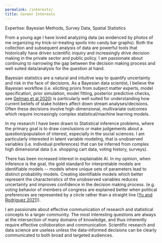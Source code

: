 ```yaml
---
permalink: /interests/
title: Career Interests
---
```


Expertise: Bayesian Methods, Survey Data, Spatial Statistics

From a young age I have loved analyzing data (as evidenced by photos of me
organizing my trick-or-treating spoils into candy bar graphs). Both the
collection and subsequent analysis of data are powerful tools that historically
have driven scientific inquiry and increasingly drive decision making in the
private sector and public policy. I am passionate about continuing to narrowing
the gap between the decision making process and well suited data/analysis for
the question at hand. 

Bayesian statistics are a natural and intuitive way to quantify uncertainty and
risk in the face of decisions.  As a Bayesian data scientist, I believe the
Bayesian workflow (i.e. eliciting priors from subject matter experts, model
specification, prior simulation, model fitting, posterior predictive checks,
see [Gelman et al
2020](http://www.stat.columbia.edu/~gelman/research/unpublished/Bayesian_Workflow_article.pdf))
is particularly well suited for understanding how current beliefs of stake
holders affect down stream analyses/decisions. Often these decisions involve
high-dimensional, multivariate outcomes which require increasingly complex
statistical/machine learning models. 

In my research I have been drawn to Statistical inference problems, where the
primary goal is to draw conclusions or make judgements about a
question/population of interest, especially in the social sciences. I am
particularly interested in latent variable modeling, that is unobserved
variables (i.e. individual preferences) that can be inferred from complex high
dimensional data (i.e. shopping cart data, voting history, surveys).

There has been increased interest in explainable AI. In my opinion, when
inference is the goal, the gold standard for interpretable models are
identifiable models -- models where unique sets of parameters lead to distinct
probability models. Creating identifiable models which better represent the
characteristics of the unobserved variables reduces uncertainty and improves
confidence in the decision making process.  (e.g. voting behavior of members of
congress are explained better when political preferences are represented by a
circle rather than a straight line ([Yu and Rodriguez
2021](https://projecteuclid.org/journals/annals-of-applied-statistics/volume-15/issue-4/Spatial-voting-models-in-circular-spaces--A-case-study/10.1214/21-AOAS1454.full))).

I am passionate about effective communication of research and statistical
concepts to a larger community. The most interesting questions are always at
the intersection of many domains of knowledge, and thus inherently require
effective colloboration and communication.  Scientific research and data
science are useless unless the data-informed decisions can be clearly
communicated to both broad and targeted audiences. 

